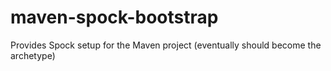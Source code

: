 # maven-spock-bootstrap
Provides Spock setup for the Maven project (eventually should become the archetype)
